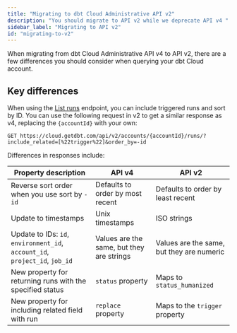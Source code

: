 ```yaml
---
title: "Migrating to dbt Cloud Administrative API v2"
description: "You should migrate to API v2 while we deprecate API v4 "
sidebar_label: "Migrating to API v2"
id: "migrating-to-v2"
---
```



When migrating from dbt Cloud Administrative API v4 to API v2, there are a few differences you should consider when querying your dbt Cloud account. 

## Key differences

When using the [List runs](/dbt-cloud/api-v2#tag/Runs) endpoint, you can include triggered runs and sort by ID. You can use the following request in v2 to get a similar response as v4, replacing the `{accountId}` with your own:

```shell
GET https://cloud.getdbt.com/api/v2/accounts/{accountId}/runs/?include_related=[%22trigger%22]&order_by=-id
```

Differences in responses include:

| Property description | API v4    | API v2     |
|---------------------|-----------|-------------|
| Reverse sort order when you use sort by `-id`  | Defaults to order by most recent | Defaults to order by least recent |
| Update to timestamps | Unix timestamps | ISO strings |
| Update to IDs: `id`, `environment_id`, `account_id`, `project_id`, `job_id` | Values are the same, but they are strings | Values are the same, but they are numeric |
| New property for returning runs with the specified status | `status` property |  Maps to `status_humanized` |
| New property for including related field with run | `replace` property | Maps to the `trigger` property |
